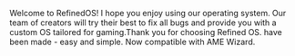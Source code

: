 Welcome to RefinedOS! I hope you enjoy using our operating system. Our team of creators will try their best to fix all bugs and provide you with a custom OS tailored for gaming.Thank you for choosing Refined OS.
have been made - easy and simple. Now compatible with AME Wizard.
